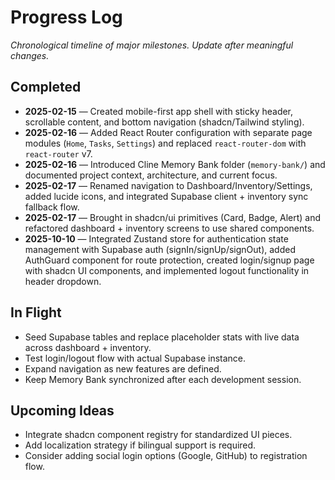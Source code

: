 # Progress Log

_Chronological timeline of major milestones. Update after meaningful changes._

## Completed

- **2025-02-15** — Created mobile-first app shell with sticky header, scrollable content, and bottom navigation (shadcn/Tailwind styling).
- **2025-02-16** — Added React Router configuration with separate page modules (`Home`, `Tasks`, `Settings`) and replaced `react-router-dom` with `react-router` v7.
- **2025-02-16** — Introduced Cline Memory Bank folder (`memory-bank/`) and documented project context, architecture, and current focus.
- **2025-02-17** — Renamed navigation to Dashboard/Inventory/Settings, added lucide icons, and integrated Supabase client + inventory sync fallback flow.
- **2025-02-17** — Brought in shadcn/ui primitives (Card, Badge, Alert) and refactored dashboard + inventory screens to use shared components.
- **2025-10-10** — Integrated Zustand store for authentication state management with Supabase auth (signIn/signUp/signOut), added AuthGuard component for route protection, created login/signup page with shadcn UI components, and implemented logout functionality in header dropdown.

## In Flight

- Seed Supabase tables and replace placeholder stats with live data across dashboard + inventory.
- Test login/logout flow with actual Supabase instance.
- Expand navigation as new features are defined.
- Keep Memory Bank synchronized after each development session.

## Upcoming Ideas

- Integrate shadcn component registry for standardized UI pieces.
- Add localization strategy if bilingual support is required.
- Consider adding social login options (Google, GitHub) to registration flow.
